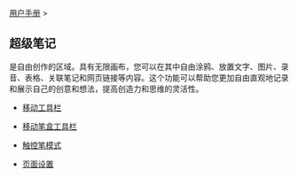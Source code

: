 [用户手册](/dragonnest/drawnote/manual) >



超级笔记
---

是自由创作的区域。具有无限画布，您可以在其中自由涂鸦、放置文字、图片、录音、表格、关联笔记和网页链接等内容。这个功能可以帮助您更加自由直观地记录和展示自己的创意和想法，提高创造力和思维的灵活性。

- [移动工具栏](move_toolbar.md)

- [移动笔盒工具栏](move_pencil_toolbar.md)

- [触控笔模式](stylus_mode.md)

- [页面设置](page_settings.md)
